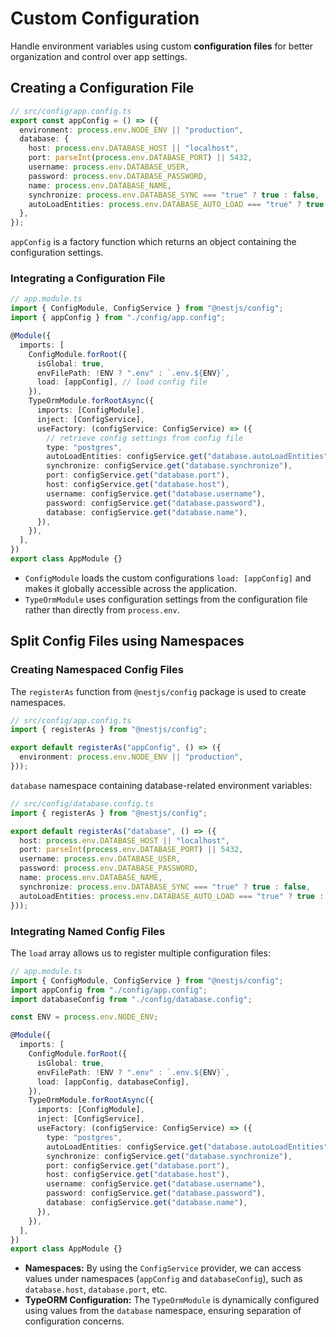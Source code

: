 # Custom Configuration

Handle environment variables using custom **configuration files** for better organization and control over app settings.

## Creating a Configuration File

```ts
// src/config/app.config.ts
export const appConfig = () => ({
  environment: process.env.NODE_ENV || "production",
  database: {
    host: process.env.DATABASE_HOST || "localhost",
    port: parseInt(process.env.DATABASE_PORT) || 5432,
    username: process.env.DATABASE_USER,
    password: process.env.DATABASE_PASSWORD,
    name: process.env.DATABASE_NAME,
    synchronize: process.env.DATABASE_SYNC === "true" ? true : false,
    autoLoadEntities: process.env.DATABASE_AUTO_LOAD === "true" ? true : false,
  },
});
```

`appConfig` is a factory function which returns an object containing the configuration settings.

### Integrating a Configuration File

```ts
// app.module.ts
import { ConfigModule, ConfigService } from "@nestjs/config";
import { appConfig } from "./config/app.config";

@Module({
  imports: [
    ConfigModule.forRoot({
      isGlobal: true,
      envFilePath: !ENV ? ".env" : `.env.${ENV}`,
      load: [appConfig], // load config file
    }),
    TypeOrmModule.forRootAsync({
      imports: [ConfigModule],
      inject: [ConfigService],
      useFactory: (configService: ConfigService) => ({
        // retrieve config settings from config file
        type: "postgres",
        autoLoadEntities: configService.get("database.autoLoadEntities"),
        synchronize: configService.get("database.synchronize"),
        port: configService.get("database.port"),
        host: configService.get("database.host"),
        username: configService.get("database.username"),
        password: configService.get("database.password"),
        database: configService.get("database.name"),
      }),
    }),
  ],
})
export class AppModule {}
```

- `ConfigModule` loads the custom configurations `load: [appConfig]` and makes it globally accessible across the application.
- `TypeOrmModule` uses configuration settings from the configuration file rather than directly from `process.env`.

## Split Config Files using Namespaces

### Creating Namespaced Config Files

The `registerAs` function from `@nestjs/config` package is used to create namespaces.

```ts
// src/config/app.config.ts
import { registerAs } from "@nestjs/config";

export default registerAs("appConfig", () => ({
  environment: process.env.NODE_ENV || "production",
}));
```

`database` namespace containing database-related environment variables:

```ts
// src/config/database.config.ts
import { registerAs } from "@nestjs/config";

export default registerAs("database", () => ({
  host: process.env.DATABASE_HOST || "localhost",
  port: parseInt(process.env.DATABASE_PORT) || 5432,
  username: process.env.DATABASE_USER,
  password: process.env.DATABASE_PASSWORD,
  name: process.env.DATABASE_NAME,
  synchronize: process.env.DATABASE_SYNC === "true" ? true : false,
  autoLoadEntities: process.env.DATABASE_AUTO_LOAD === "true" ? true : false,
}));
```

### Integrating Named Config Files

The `load` array allows us to register multiple configuration files:

```ts
// app.module.ts
import { ConfigModule, ConfigService } from "@nestjs/config";
import appConfig from "./config/app.config";
import databaseConfig from "./config/database.config";

const ENV = process.env.NODE_ENV;

@Module({
  imports: [
    ConfigModule.forRoot({
      isGlobal: true,
      envFilePath: !ENV ? ".env" : `.env.${ENV}`,
      load: [appConfig, databaseConfig],
    }),
    TypeOrmModule.forRootAsync({
      imports: [ConfigModule],
      inject: [ConfigService],
      useFactory: (configService: ConfigService) => ({
        type: "postgres",
        autoLoadEntities: configService.get("database.autoLoadEntities"),
        synchronize: configService.get("database.synchronize"),
        port: configService.get("database.port"),
        host: configService.get("database.host"),
        username: configService.get("database.username"),
        password: configService.get("database.password"),
        database: configService.get("database.name"),
      }),
    }),
  ],
})
export class AppModule {}
```

- **Namespaces:** By using the `ConfigService` provider, we can access values under namespaces (`appConfig` and `databaseConfig`), such as `database.host`, `database.port`, etc.
- **TypeORM Configuration:** The `TypeOrmModule` is dynamically configured using values from the `database` namespace, ensuring separation of configuration concerns.
